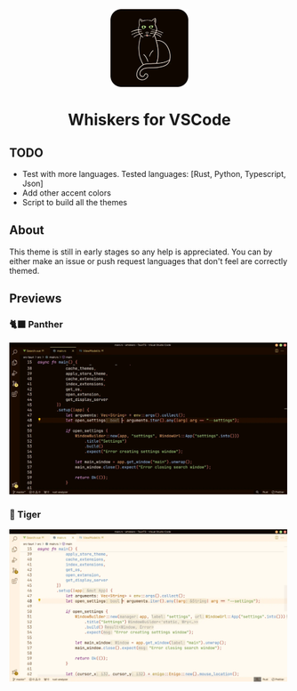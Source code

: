 <div align="center">

<img src="https://raw.githubusercontent.com/Whiskers-Color-Scheme/vscode/master/src/images/logo.webp" width="140">

# Whiskers for VSCode
</div>


## TODO
- Test with more languages. Tested languages: [Rust, Python, Typescript, Json]
- Add other accent colors
- Script to build all the themes

## About
This theme is still in early stages so any help is appreciated. You can by either make an issue or push request languages that don't feel are correctly themed.  

## Previews
### 🐈‍⬛ Panther
<img src="https://raw.githubusercontent.com/Whiskers-Color-Scheme/vscode/master/src/images/panther-preview.webp" width="500">

### 🐅 Tiger
<img src="https://raw.githubusercontent.com/Whiskers-Color-Scheme/vscode/master/src/images/tiger-preview.webp" width="500">

